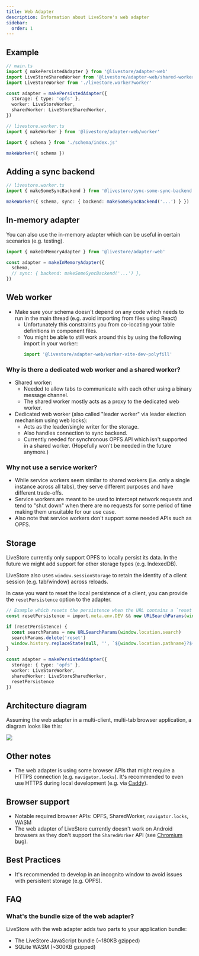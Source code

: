 ```yaml
---
title: Web Adapter
description: Information about LiveStore's web adapter
sidebar:
  order: 1
---
```


## Example

```ts
// main.ts
import { makePersistedAdapter } from '@livestore/adapter-web'
import LiveStoreSharedWorker from '@livestore/adapter-web/shared-worker?sharedworker'
import LiveStoreWorker from './livestore.worker?worker'

const adapter = makePersistedAdapter({
  storage: { type: 'opfs' },
  worker: LiveStoreWorker,
  sharedWorker: LiveStoreSharedWorker,
})
```

```ts
// livestore.worker.ts
import { makeWorker } from '@livestore/adapter-web/worker'

import { schema } from './schema/index.js'

makeWorker({ schema })
```

## Adding a sync backend

```ts
// livestore.worker.ts
import { makeSomeSyncBackend } from '@livestore/sync-some-sync-backend'

makeWorker({ schema, sync: { backend: makeSomeSyncBackend('...') } })
```

## In-memory adapter

You can also use the in-memory adapter which can be useful in certain scenarios (e.g. testing).

```ts
import { makeInMemoryAdapter } from '@livestore/adapter-web'

const adapter = makeInMemoryAdapter({
  schema,
  // sync: { backend: makeSomeSyncBackend('...') },
})
```

## Web worker

- Make sure your schema doesn't depend on any code which needs to run in the main thread (e.g. avoid importing from files using React)
  - Unfortunately this constraints you from co-locating your table definitions in component files.
  - You might be able to still work around this by using the following import in your worker:
    ```ts
    import '@livestore/adapter-web/worker-vite-dev-polyfill'
    ```

### Why is there a dedicated web worker and a shared worker?

- Shared worker:
  - Needed to allow tabs to communicate with each other using a binary message channel.
  - The shared worker mostly acts as a proxy to the dedicated web worker.
- Dedicated web worker (also called "leader worker" via leader election mechanism using web locks):
  - Acts as the leader/single writer for the storage.
  - Also handles connection to sync backend.
  - Currently needed for synchronous OPFS API which isn't supported in a shared worker. (Hopefully won't be needed in the future anymore.)

### Why not use a service worker?

- While service workers seem similar to shared workers (i.e. only a single instance across all tabs), they serve different purposes and have different trade-offs.
- Service workers are meant to be used to intercept network requests and tend to "shut down" when there are no requests for some period of time making them unsuitable for our use case.
- Also note that service workers don't support some needed APIs such as OPFS.

## Storage

LiveStore currently only support OPFS to locally persist its data. In the future we might add support for other storage types (e.g. IndexedDB).

LiveStore also uses `window.sessionStorage` to retain the identity of a client session (e.g. tab/window) across reloads.

In case you want to reset the local persistence of a client, you can provide the `resetPersistence` option to the adapter.

```ts
// Example which resets the persistence when the URL contains a `reset` query param
const resetPersistence = import.meta.env.DEV && new URLSearchParams(window.location.search).get('reset') !== null

if (resetPersistence) {
  const searchParams = new URLSearchParams(window.location.search)
  searchParams.delete('reset')
  window.history.replaceState(null, '', `${window.location.pathname}?${searchParams.toString()}`)
}

const adapter = makePersistedAdapter({
  storage: { type: 'opfs' },
  worker: LiveStoreWorker,
  sharedWorker: LiveStoreSharedWorker,
  resetPersistence
})
```

## Architecture diagram

Assuming the web adapter in a multi-client, multi-tab browser application, a diagram looks like this:

![](https://i.imgur.com/NCKbfub.png)

## Other notes

- The web adapter is using some browser APIs that might require a HTTPS connection (e.g. `navigator.locks`). It's recommended to even use HTTPS during local development (e.g. via [Caddy](https://caddyserver.com/docs/automatic-https)).

## Browser support

- Notable required browser APIs: OPFS, SharedWorker, `navigator.locks`, WASM
- The web adapter of LiveStore currently doesn't work on Android browsers as they don't support the `SharedWorker` API (see [Chromium bug](https://issues.chromium.org/issues/40290702)).

## Best Practices

- It's recommended to develop in an incognito window to avoid issues with persistent storage (e.g. OPFS).

## FAQ

### What's the bundle size of the web adapter?

LiveStore with the web adapter adds two parts to your application bundle:

- The LiveStore JavaScript bundle (~180KB gzipped)
- SQLite WASM (~300KB gzipped)
